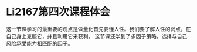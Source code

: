 # Li2167第四次课程体会
这一节课学习的最重要的观点是做量化首先要懂人性。我们要了解人性的弱点，在自己身上克服它，并且利用它来获利。
这节课还学到了多因子策略。选择与自己风险承受能力相匹配的因子。
